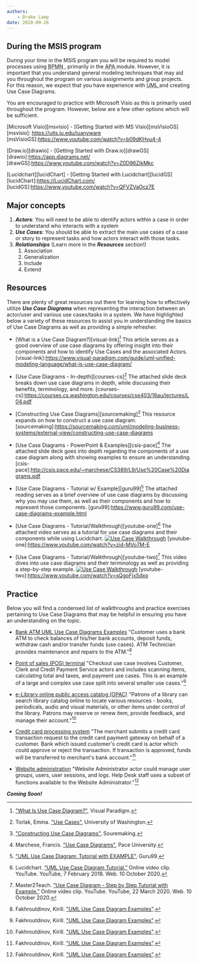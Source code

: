 ```yaml
---
authors:
    - Drake Lamp
date: 2020-09-26
---
```


## During the MSIS program

During your time in the MSIS program you will be required to model processes using <abbr title = "Business Process Model and Notation"> BPMN </abbr>, primarily in the <abbr title = "Agile, Processes, and Automation"> APA </abbr> module. However, it is important that you understand general modeling techniques that may aid you throughout the program on various assignments and group projects. For this reason, we expect that you have experience with <abbr title = "Unified Modeling Language"> UML </abbr> and creating Use Case Diagrams.

You are encouraged to practice with Microsoft Visio as this is primarily used throughout the program. However, below are a few other options which will be sufficient.

[Microsoft Visio][msvisio] - [Getting Started with MS Visio][msVisioGS]
[msvisio]: https://uits.iu.edu/iuanyware
[msVisioGS]:https://www.youtube.com/watch?v=b09dKHvu4-4

[Draw.io][drawio] - [Getting Started with Draw.io][drawGS]
[drawio]:https://app.diagrams.net/
[drawGS]:https://www.youtube.com/watch?v=Z0D96ZikMkc

[Lucidchart][lucidChart] - [Getting Started with Lucidchart][lucidGS]
[lucidChart]:https://LucidChart.com/
[lucidGS]:https://www.youtube.com/watch?v=QFVZVaOcz7E

## Major concepts

1. _**Actors**_: You will need to be able to identify actors within a case in order to understand who interacts with a system
2. _**Use Cases**_: You should be able to extract the main use cases of a case or story to represent tasks and how actors interact with those tasks.
3. _**Relationships**_ (Learn more in the _**Resources**_ section!)
    1. Association
    2. Generalization
    3. Include
    4. Extend

## Resources

There are plenty of great resources out there for learning how to effectively utilize _**Use Case Diagrams**_ when representing the interaction between an actor/user and various use cases/tasks in a system. We have highlighted below a variety of these resources to assist you in understanding the basics of Use Case Diagrams as well as providing a simple refresher.

*  [What is a Use Case Diagram?][visual-link][^citation-one] This article serves as a good overview of use case diagrams by offering insight into their components and how to identify Use Cases and the associated Actors.
[visual-link]:https://www.visual-paradigm.com/guide/uml-unified-modeling-language/what-is-use-case-diagram/

[^citation-one]: ["What Is Use Case Diagram?"](https://www.visual-paradigm.com/guide/uml-unified-modeling-language/what-is-use-case-diagram/), Visual Paradigm.

*  [Use Case Diagrams - In-depth][courses-cs][^citation-two] The attached slide deck breaks down use case diagrams in depth, while discussing their benefits, terminology, and more.
[courses-cs]:https://courses.cs.washington.edu/courses/cse403/16au/lectures/L04.pdf
[^citation-two]: Torlak, Emina. ["Use Cases"](https://courses.cs.washington.edu/courses/cse403/16au/lectures/L04.pdf), University of Washington.

*  [Constructing Use Case Diagrams][sourcemaking][^citation-three] This resource expands on how to construct a use case diagram.
[sourcemaking]:https://sourcemaking.com/uml/modeling-business-systems/external-view/constructing-use-case-diagrams
[^citation-three]: ["Constructing Use Case Diagrams"](https://sourcemaking.com/uml/modeling-business-systems/external-view/constructing-use-case-diagrams), Souremaking.

*  [Use Case Diagrams - PowerPoint & Examples][csis-pace][^citation-four] The attached slide deck goes into depth regarding the components of a use case diagram along with showing examples to ensure an understanding.
[csis-pace]:http://csis.pace.edu/~marchese/CS389/L9/Use%20Case%20Diagrams.pdf
[^citation-four]: Marchese, Francis. ["Use Case Diagrams"](https://csis.pace.edu/~marchese/CS389/L9/Use%20Case%20Diagrams.pdf), Pace University.

*  [Use Case Diagrams - Tutorial w/ Example][guru99][^citation-five] The attached reading serves as a brief overview of use case diagrams by discussing why you may use them, as well as their components and how to represent those components.
[guru99]:https://www.guru99.com/use-case-diagrams-example.html
[^citation-five]: ["UML Use Case Diagram: Tutorial with EXAMPLE"](https://www.guru99.com/use-case-diagrams-example.html), Guru99.

*  [Use Case Diagrams - Tutorial/Walkthrough][youtube-one][^citation-six] The attached video serves as a tutorial for use case diagrams and their components while using Lucidchart.
[![Use Case Walkthrough](https://img.youtube.com/vi/zid-MVo7M-E/0.jpg)](https://www.youtube.com/watch?v=zid-MVo7M-E)
[youtube-one]:https://www.youtube.com/watch?v=zid-MVo7M-E

[^citation-six]:Lucidchart. [“UML Use Case Diagram Tutorial.”](https://www.youtube.com/watch?v=zid-MVo7M-E) Online video clip. YouTube. YouTube, 7 February 2018. Web. 10 October 2020.

*  [Use Case Diagrams - Tutorial/Walkthrough][youtube-two][^citation-seven] This video dives into use case diagrams and their terminology as well as providing a step-by-step example.
[![Use Case Walkthrough](https://img.youtube.com/vi/sQgoFjxSdxo/0.jpg)](https://www.youtube.com/watch?v=sQgoFjxSdxo)
[youtube-two]:https://www.youtube.com/watch?v=sQgoFjxSdxo
[^citation-seven]: Master2Teach. [“Use Case Diagram - Step by Step Tutorial with Example.”](https://www.youtube.com/watch?v=sQgoFjxSdxo) Online video clip. YouTube. YouTube, 22 March 2020. Web. 10 October 2020.

## Practice

Below you will find a condensed list of walkthroughs and practice exercises pertaining to Use Case Diagrams that may be helpful in ensuring you have an understanding on the topic.

*  [Bank ATM UML Use Case Diagrams Examples][use-case-practice] "Customer uses a bank ATM to check balances of his/her bank accounts, deposit funds, withdraw cash and/or transfer funds (use cases). ATM Technician provides maintenance and repairs to the ATM."[^citation-eight]

*  [Point of sales (POS) terminal][use-case-practice] "Checkout use case involves Customer, Clerk and Credit Payment Service actors and includes scanning items, calculating total and taxes, and payment use cases. This is an example of a large and complex use case split into several smaller use cases."[^citation-eight]

*  [e-Library online public access catalog (OPAC)][use-case-practice] "Patrons of a library can search library catalog online to locate various resources - books, periodicals, audio and visual materials, or other items under control of the library. Patrons may reserve or renew item, provide feedback, and manage their account."[^citation-eight]

*  [Credit card processing system][use-case-practice] "The merchant submits a credit card transaction request to the credit card payment gateway on behalf of a customer. Bank which issued customer's credit card is actor which could approve or reject the transaction. If transaction is approved, funds will be transferred to merchant's bank account."[^citation-eight]

*  [Website administration][use-case-practice] "Website Administrator actor could manage user groups, users, user sessions, and logs. Help Desk staff uses a subset of functions available to the Website Administrator."[^citation-eight]

[use-case-practice]:https://www.uml-diagrams.org/use-case-diagrams-examples.html
[^citation-eight]: Fakhroutdinov, Kirill. ["UML Use Case Diagram Examples"](https://www.uml-diagrams.org/use-case-diagrams-examples.html).

_**Coming Soon!**_

